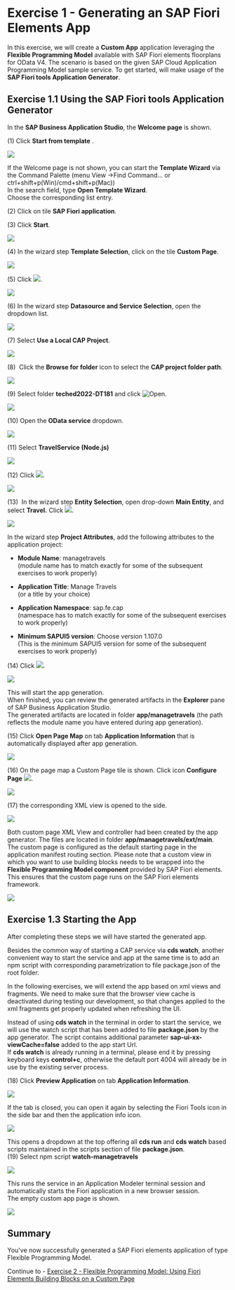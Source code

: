 # Exercise 1 - Generating an SAP Fiori Elements App

In this exercise, we will create a **Custom App** application leveraging the **Flexible Programming Model** available with SAP Fiori elements floorplans for OData V4. The scenario is based on the given SAP Cloud Application Programming Model sample service.
To get started,  will make usage of the **SAP Fiori tools Application Generator**.

## Exercise 1.1 Using the SAP Fiori tools Application Generator

In the **SAP Business Application Studio**, the **Welcome page** is shown.

\(1\) Click **Start from template** .

![](./images/image1.png)

If the Welcome page is not shown, you can start the **Template Wizard** via the Command Palette
(menu View -\>Find Command... or ctrl+shift+p(Win)/cmd+shift+p(Mac))\
In the search field, type **Open Template Wizard**.\
Choose the corresponding list entry.

(2) Click on tile **SAP Fiori application**.

(3) Click **Start**.

![](./images/image3.png)

(4) In the wizard step **Template Selection**, click on the tile **Custom Page**.

![](./images/image5.png)

(5) Click ![](./images/image8.png).

![](./images/image7.png)

(6) In the wizard step **Datasource and Service Selection**, open the dropdown list.

![](./images/image9.png)

(7)  Select **Use a Local CAP Project**.

![](./images/image11.png)

(8)  Click the **Browse for folder** icon to select the **CAP project folder path**.

![](./images/image13.png)

(9) Select folder **teched2022-DT181** and click ![Open](./images/image16.png).

![](./images/image15.png)

(10) Open the **OData service** dropdown.

![](./images/image17.png)

(11) Select **TravelService (Node.js)**

![](./images/image18.png)

(12) Click ![](./images/image8.png).

![](./images/image20.png)

(13)  In the wizard step **Entity Selection**, open drop-down **Main Entity**, and select **Travel.** Click ![](./images/image8.png).

![](./images/image21.png)

In the wizard step **Project Attributes**, add the following attributes to the application project:

- **Module Name**: managetravels\
(module name has to match exactly for some of the subsequent exercises to work properly)

- **Application Title**: Manage Travels\
(or a title by your choice)

- **Application Namespace**: sap.fe.cap\
(namespace has to match exactly for some of the subsequent exercises to work properly)

- **Minimum SAPUI5 version**: Choose version 1.107.0\
 (This is the minimum SAPUI5 version for some of the subsequent exercises to work properly)

(14) Click ![](./images/image24.png).

![](./images/image23.png)

This will start the app generation.\
When finished, you can review the generated artifacts in the **Explorer** pane of SAP Business Application Studio.\
The generated artifacts are located in folder **app/managetravels** (the path reflects the module name you have entered during app generation).

(15) Click **Open Page Map** on tab **Application Information** that is automatically displayed after app generation.

![](./images/image25.png)

(16) On the page map a Custom Page tile is shown. Click icon **Configure Page** ![](./images/image28.png).

![](./images/image27.png)

(17) the corresponding XML view is opened to the side.

![](./images/image29.png)

Both custom page XML View and controller had been created by the app generator. The files are located in folder **app/managetravels/ext/main**.\
The custom page is configured as the default starting page in the application manifest routing section. Please note that a custom view in which you want to use building blocks needs to be wrapped into the **Flexible Programming Model component** provided by SAP Fiori elements. This ensures that the custom page runs on the SAP Fiori elements framework.

![](./images/image31.png)

## Exercise 1.3 Starting the App

After completing these steps we will have started the generated app.

Besides the common way of starting a CAP service via **cds watch**, another convenient way to start the service and app at the same time is to add an npm script with corresponding parametrization to file package.json of the root folder.

In the following exercises, we will extend the app based on xml views and fragments. We need to make sure that the browser view cache is deactivated during testing our development, so that changes applied to the xml fragments get properly updated when refreshing the UI.

Instead of using **cds watch** in the terminal in order to start the service, we will use the watch script that has been added to file **package.json** by the app generator. The script contains additional parameter **sap-ui-xx-viewCache=false** added to the app start Url.\
If **cds watch** is already running in a terminal, please end it by pressing keyboard keys **control+c**, otherwise the default port 4004 will already be in use by the existing server process.

\(18\) Click **Preview Application** on tab **Application Information**.

![](./images/image30.png)

If the tab is closed, you can open it again by selecting the Fiori Tools icon in the side bar and then the application info icon.

![](./images/applicationinfo.png)

This opens a dropdown at the top offering all **cds run** and **cds watch** based scripts maintained in the scripts section of file **package.json**.\
(19) Select npm script **watch-managetravels** 

![](./images/image32.png)

This runs the service in an Application Modeler terminal session and automatically starts the Fiori application in a new browser session.\
The empty custom app page is shown.

![](./images/image34.png)

## Summary

You've now successfully generated a SAP Fiori elements application of type Flexible Programming Model.

Continue to - [Exercise 2 - Flexible Programming Model: Using Fiori Elements Building Blocks on a Custom Page](../ex2/README.md)